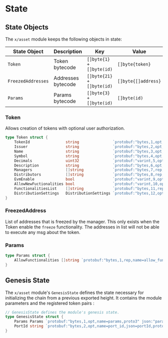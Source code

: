 <!--
order: 2
-->

# State

## State Objects

The `x/asset` module keeps the following objects in state:

| State Object         | Description                    | Key                      | Value                | Store |
|----------------------|--------------------------------|--------------------------| ---------------------|-------|
| `Token`              | Token bytecode                 | `[]byte{1} + []byte(id)` | `[]byte{token}`      | KV    |
| `FreezedAddresses`   | Addresses bytecode             | `[]byte{21} + []byte(id)`| `[]byte{[]address}`  | KV    |
| `Params`             | Params bytecode                | `[]byte{3} + []byte(id)` | `[]byte(id)`         | KV    |

### Token

Allows creation of tokens with optional user authorization.  

```go
type Token struct {
    TokenId                string               `protobuf:"bytes,1,opt,name=token_id,json=tokenId,proto3" json:"token_id,omitempty"`
    Issuer                 string               `protobuf:"bytes,2,opt,name=issuer,proto3" json:"issuer,omitempty"`
    Name                   string               `protobuf:"bytes,3,opt,name=name,proto3" json:"name,omitempty"`
    Symbol                 string               `protobuf:"bytes,4,opt,name=symbol,proto3" json:"symbol,omitempty"`
    Decimals               uint32               `protobuf:"varint,5,opt,name=decimals,proto3" json:"decimals,omitempty"`
    Description            string               `protobuf:"bytes,6,opt,name=description,proto3" json:"description,omitempty"`
    Managers               []string             `protobuf:"bytes,7,rep,name=managers,proto3" json:"managers,omitempty"`
    Distributors           []string             `protobuf:"bytes,8,rep,name=distributors,proto3" json:"distributors,omitempty"`
    EvmEnable              bool                 `protobuf:"varint,9,opt,name=evm_enable,json=evmEnable,proto3" json:"evm_enable,omitempty"`
    AllowNewFuctionalities bool                 `protobuf:"varint,10,opt,name=allow_new_fuctionalities,json=allowNewFuctionalities,proto3" json:"allow_new_fuctionalities,omitempty"`
    FunctionalitiesList    []string             `protobuf:"bytes,11,rep,name=functionalities_list,json=functionalitiesList,proto3" json:"functionalities_list,omitempty"`
    DistributionSettings   DistributionSettings `protobuf:"bytes,12,opt,name=distribution_settings,json=distributionSettings,proto3" json:"distribution_settings"`
}
```

### FreezedAddress

List of addresses that is freezed by the manager. This only exists when the Token enable the `freeze` functionality. The addresses in list will not be able to execute any msg about the token.

### Params

```go
type Params struct {
    AllowFunctionalities []string `protobuf:"bytes,1,rep,name=allow_functionalities,json=allowFunctionalities,proto3" json:"allow_functionalities,omitempty"`
}
```

## Genesis State

The `x/asset` module's `GenesisState` defines the state necessary for initializing the chain from a previous exported height. It contains the module parameters and the registered token pairs :

```go
// GenesisState defines the module's genesis state.
type GenesisState struct {
    Params Params `protobuf:"bytes,1,opt,name=params,proto3" json:"params"`
    PortId string `protobuf:"bytes,2,opt,name=port_id,json=portId,proto3" json:"port_id,omitempty"`
}
```

